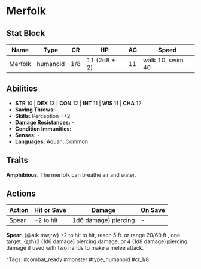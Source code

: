 # Merfolk

## Stat Block

| Name | Type | CR | HP | AC | Speed |
|------|------|----|----|----|-------|
| Merfolk | humanoid | 1/8 | 11 (2d8 + 2) | 11 | walk 10, swim 40 |

## Abilities

- **STR** 10 | **DEX** 13 | **CON** 12 | **INT** 11 | **WIS** 11 | **CHA** 12
- **Saving Throws:** -  
- **Skills:** Perception ++2  
- **Damage Resistances:** -  
- **Condition Immunities:** -  
- **Senses:** -  
- **Languages:** Aquan, Common

## Traits

**Amphibious.** The merfolk can breathe air and water.


## Actions

| Action | Hit or Save | Damage | On Save |
|--------|--------------|--------|----------|
| Spear | +2 to hit | 1d6 damage) piercing | - |

**Spear.** {@atk mw,rw} +2 to hit to hit, reach 5 ft. or range 20/60 ft., one target. {@h}3 (1d6 damage) piercing damage, or 4 (1d8 damage) piercing damage if used with two hands to make a melee attack.


^Tags: #combat_ready #monster #type_humanoid #cr_1/8